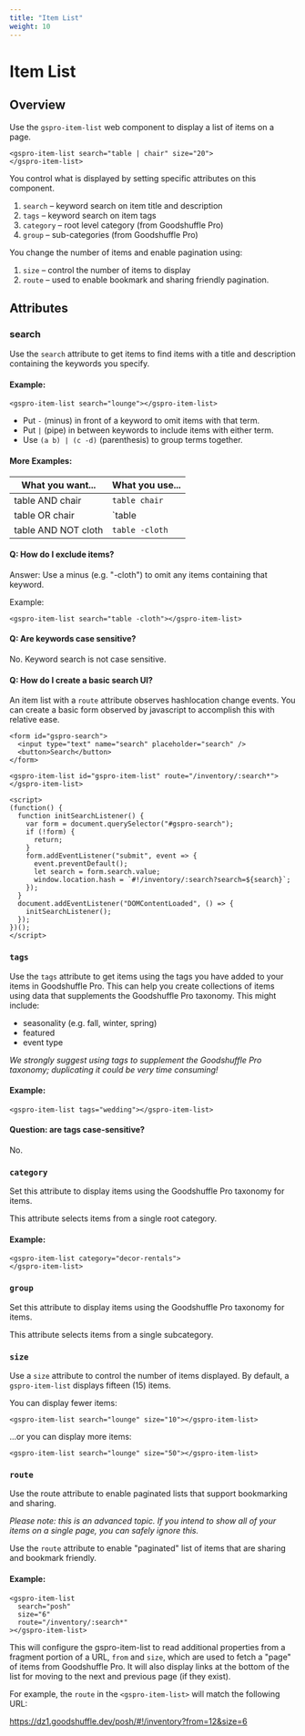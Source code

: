 ```yaml
---
title: "Item List"
weight: 10
---
```


# Item List

## Overview

Use the `gspro-item-list` web component to display a list of items on a page.

```
<gspro-item-list search="table | chair" size="20">
</gspro-item-list>
```

You control what is displayed by setting specific attributes on this component.

1. `search` – keyword search on item title and description
2. `tags` – keyword search on item tags
3. `category` – root level category (from Goodshuffle Pro)
4. `group` – sub-categories (from Goodshuffle Pro)

You change the number of items and enable pagination using:

1. `size` – control the number of items to display
2. `route` – used to enable bookmark and sharing friendly pagination.

## Attributes

### search

Use the `search` attribute to get items to find items with a title and
description containing the keywords you specify.

#### Example:

```
<gspro-item-list search="lounge"></gspro-item-list>
```

- Put `-` (minus) in front of a keyword to omit items with that term.
- Put `|` (pipe) in between keywords to include items with either term.
- Use `(a b) | (c -d)` (parenthesis) to group terms together.

#### More Examples:

| What you want...    | What you use... |
| ------------------- | --------------- |
| table AND chair     | `table chair`   |
| table OR chair      | `table | chair` |
| table AND NOT cloth | `table -cloth`  |

#### Q: How do I exclude items?

Answer: Use a minus (e.g. "-cloth") to omit any items containing that keyword.

Example:

```
<gspro-item-list search="table -cloth"></gspro-item-list>
```

#### Q: Are keywords case sensitive?

No. Keyword search is not case sensitive.

#### Q: How do I create a basic search UI?

An item list with a `route` attribute observes hashlocation change events. You can create a basic form observed by javascript to accomplish this with relative ease.

```
<form id="gspro-search">
  <input type="text" name="search" placeholder="search" />
  <button>Search</button>
</form>

<gspro-item-list id="gspro-item-list" route="/inventory/:search*">
</gspro-item-list>

<script>
(function() {
  function initSearchListener() {
    var form = document.querySelector("#gspro-search");
    if (!form) {
      return;
    }
    form.addEventListener("submit", event => {
      event.preventDefault();
      let search = form.search.value;
      window.location.hash = `#!/inventory/:search?search=${search}`;
    });
  }
  document.addEventListener("DOMContentLoaded", () => {
    initSearchListener();
  });
})();
</script>
```

### `tags`

Use the `tags` attribute to get items using the tags you have added to your items in Goodshuffle Pro. This can help you create collections of items using data that supplements the Goodshuffle Pro taxonomy. This might include:

- seasonality (e.g. fall, winter, spring)
- featured
- event type

_We strongly suggest using tags to supplement the Goodshuffle Pro taxonomy; duplicating it could be very time consuming!_

#### Example:

```
<gspro-item-list tags="wedding"></gspro-item-list>
```

#### Question: are tags case-sensitive?

No.

### `category`

Set this attribute to display items using the Goodshuffle Pro taxonomy for items.

This attribute selects items from a single root category.

#### Example:

```
<gspro-item-list category="decor-rentals">
</gspro-item-list>
```

### `group`

Set this attribute to display items using the Goodshuffle Pro taxonomy for items.

This attribute selects items from a single subcategory.

<gspro-item-list category="decor-rentals">
</gspro-item-list>

### `size`

Use a `size` attribute to control the number of items displayed. By default, a `gspro-item-list` displays fifteen (15) items.

You can display fewer items:

```
<gspro-item-list search="lounge" size="10"></gspro-item-list>
```

...or you can display more items:

```
<gspro-item-list search="lounge" size="50"></gspro-item-list>
```

### `route`

Use the route attribute to enable paginated lists that support bookmarking and sharing.

_Please note: this is an advanced topic. If you intend to show all of your items on a single page, you can safely ignore this._

Use the `route` attribute to enable "paginated" list of items that are sharing and bookmark friendly.

#### Example:

```
<gspro-item-list
  search="posh"
  size="6"
  route="/inventory/:search*"
></gspro-item-list>
```

This will configure the gspro-item-list to read additional properties from a fragment portion of a URL, `from` and `size`, which are used to fetch a "page" of items from Goodshuffle Pro. It will also display links at the bottom of the list for moving to the next and previous page (if they exist).

For example, the `route` in the `<gspro-item-list>` will match the following URL:

https://dz1.goodshuffle.dev/posh/#!/inventory?from=12&size=6
